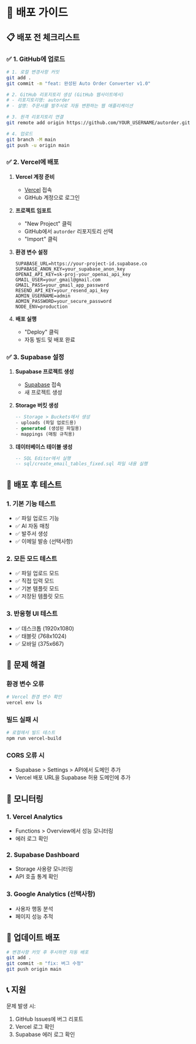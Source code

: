 # 🚀 배포 가이드

## 📋 배포 전 체크리스트

### ✅ **1. GitHub에 업로드**

```bash
# 1. 로컬 변경사항 커밋
git add .
git commit -m "feat: 완성된 Auto Order Converter v1.0"

# 2. GitHub 리포지토리 생성 (GitHub 웹사이트에서)
# - 리포지토리명: autorder
# - 설명: 주문서를 발주서로 자동 변환하는 웹 애플리케이션

# 3. 원격 리포지토리 연결
git remote add origin https://github.com/YOUR_USERNAME/autorder.git

# 4. 업로드
git branch -M main
git push -u origin main
```

### ✅ **2. Vercel에 배포**

1. **Vercel 계정 준비**
   - [Vercel](https://vercel.com) 접속
   - GitHub 계정으로 로그인

2. **프로젝트 임포트**
   - "New Project" 클릭
   - GitHub에서 `autorder` 리포지토리 선택
   - "Import" 클릭

3. **환경 변수 설정**
   ```
   SUPABASE_URL=https://your-project-id.supabase.co
   SUPABASE_ANON_KEY=your_supabase_anon_key
   OPENAI_API_KEY=sk-proj-your_openai_api_key
   GMAIL_USER=your_gmail@gmail.com
   GMAIL_PASS=your_gmail_app_password
   RESEND_API_KEY=your_resend_api_key
   ADMIN_USERNAME=admin
   ADMIN_PASSWORD=your_secure_password
   NODE_ENV=production
   ```

4. **배포 실행**
   - "Deploy" 클릭
   - 자동 빌드 및 배포 완료

### ✅ **3. Supabase 설정**

1. **Supabase 프로젝트 생성**
   - [Supabase](https://supabase.com) 접속
   - 새 프로젝트 생성

2. **Storage 버킷 생성**
   ```sql
   -- Storage > Buckets에서 생성
   - uploads (파일 업로드용)
   - generated (생성된 파일용)
   - mappings (매핑 규칙용)
   ```

3. **데이터베이스 테이블 생성**
   ```sql
   -- SQL Editor에서 실행
   -- sql/create_email_tables_fixed.sql 파일 내용 실행
   ```

## 🎯 **배포 후 테스트**

### 1. **기본 기능 테스트**
- ✅ 파일 업로드 기능
- ✅ AI 자동 매칭
- ✅ 발주서 생성
- ✅ 이메일 발송 (선택사항)

### 2. **모든 모드 테스트**
- ✅ 파일 업로드 모드
- ✅ 직접 입력 모드  
- ✅ 기본 템플릿 모드
- ✅ 저장된 템플릿 모드

### 3. **반응형 UI 테스트**
- ✅ 데스크톱 (1920x1080)
- ✅ 태블릿 (768x1024)
- ✅ 모바일 (375x667)

## 🔧 **문제 해결**

### 환경 변수 오류
```bash
# Vercel 환경 변수 확인
vercel env ls
```

### 빌드 실패 시
```bash
# 로컬에서 빌드 테스트
npm run vercel-build
```

### CORS 오류 시
- Supabase > Settings > API에서 도메인 추가
- Vercel 배포 URL을 Supabase 허용 도메인에 추가

## 📱 **모니터링**

### 1. **Vercel Analytics**
- Functions > Overview에서 성능 모니터링
- 에러 로그 확인

### 2. **Supabase Dashboard** 
- Storage 사용량 모니터링
- API 호출 통계 확인

### 3. **Google Analytics** (선택사항)
- 사용자 행동 분석
- 페이지 성능 추적

## 🔄 **업데이트 배포**

```bash
# 변경사항 커밋 후 푸시하면 자동 배포
git add .
git commit -m "fix: 버그 수정"
git push origin main
```

## 📞 **지원**

문제 발생 시:
1. GitHub Issues에 버그 리포트
2. Vercel 로그 확인
3. Supabase 에러 로그 확인 